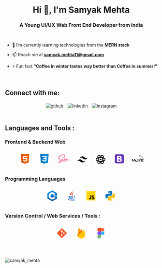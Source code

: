 <h1 align="center">Hi 👋, I'm Samyak Mehta</h1>

<h3 align="center">A Young UI/UX Web Front End Developer from India</h3>

<br/>

- 💬 I’m currently learning technologies from the **MERN stack**

- 📫 Reach me at **samyak.mehta11@gmail.com**

- ⚡ Fun fact **"Coffee in winter tastes way better than Coffee in summer!"**

<br />

## Connect with me:

<div align="center">
  <a href="https://github.com/1107-itssamyak" target="_blank">
  <img 
    src="https://img.shields.io/badge/github-%2324292e.svg?&style=for-the-badge&logo=github&logoColor=white" 
    alt=github 
    style="margin: 5px;" />
</a>
<a 
  href="https://www.linkedin.com/in/samyak-mehta11/"  target="_blank">
    <img 
      src=https://img.shields.io/badge/linkedin-%231E77B5.svg?&style=for-the-badge&logo=linkedin&logoColor=white alt=linkedin 
      style="margin: 5px;" />
</a>
<a 
  href="https://www.instagram.com/_samyak___/" 
  target="_blank">
    <img 
      src=https://img.shields.io/badge/instagram-%23000000.svg?&style=for-the-badge&logo=instagram&logoColor=white alt=instagram 
      style="margin: 5px;" />
</a>  
</div>

<br />

## Languages and Tools :

### Frontend & Backend Web

<div align="center">  
  <img 
    style="margin: 5px; padding: 5px;"
    src="./assets/html-5.svg" 
    alt="HTML5" 
    height="40" />  
  <img 
    style="margin: 5px; padding: 5px;"
    src="./assets/css3.svg" 
    alt="CSS3" 
    height="40" />  
  <img 
    style="margin: 5px; padding: 5px;"
    src="./assets/sass.svg" 
    alt="sass" 
    height="40" />
  <img 
    style="margin: 4px; background-color: white; padding: 4px; border-radius: 8px;" 
    src="./assets/tailwind-css.svg" 
    alt="tailwind css"
    height="40" />
  <img
    style="margin: 4px; background-color: white; padding: 4px; border-radius: 8px;" 
    src="./assets/react.svg" 
    alt="React" 
    height="40" />  
  <img 
    style="margin: 5px; padding: 5px;"
    src="./assets/bootstrap.svg" 
    alt="Bootstrap" 
    height="40" /> 
  <img
    style="margin: 4px; background-color: white; padding: 4px; border-radius: 8px;" 
    src="./assets/mysql.svg" 
    alt="MySQL" 
    height="40" /> 
</div>

### Programming Languages

<div align="center">  
  <img 
    style="margin: 5px; padding: 5px;"
    src="./assets/c++.svg" 
    alt="c++" 
    height="40" />  
  <img 
    style="margin: 5px; padding: 5px;"
    src="./assets/java.svg" 
    alt="java" 
    height="40" />  
  <img 
    style="margin: 5px; padding: 5px;"
    src="./assets/javascript.svg" 
    alt="javascript" 
    height="40" />  
  <img 
    style="margin: 5px; padding: 5px;"
    src="./assets/python.svg" 
    alt="python" 
    height="40" />  
</div>

### Version Control / Web Services / Tools :

<div align="center">
  <img 
    style="margin: 5px; padding: 5px;"
    src="./assets/git.svg" 
    alt="Git" 
    height="40" />
  <img 
    style="margin: 5px; padding: 5px;"
    src="./assets/firebase.svg" 
    alt="Firebase" 
    height="40" />
  <img 
    style="margin: 5px; padding: 5px;"
    src="./assets/figma.svg" 
    alt="Figma" 
    height="40" />
</div>

<br/>

<br/>

<p> 
  <img 
    src=https://github-readme-stats.vercel.app/api?username=1107-itssamyak&show_icons=true alt=samyak_mehta /> 
</p>
